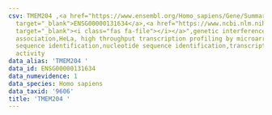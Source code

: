 ```yaml
---
csv: TMEM204 ,<a href="https://www.ensembl.org/Homo_sapiens/Gene/Summary?db=core;g=ENSG00000131634"
  target="_blank">ENSG00000131634</a>,<a href="https://www.ncbi.nlm.nih.gov/pubmed/28369544"
  target="_blank"><i class="fas fa-file"></i></a>",genetic interference,functional
  association,HeLa, high throughput transcription profiling by microarray,nucleotide
  sequence identification,nucleotide sequence identification,transcriptional regulation,up-regulates
  activity
data_alias: 'TMEM204 '
data_id: ENSG00000131634
data_numevidence: 1
data_species: Homo sapiens
data_taxid: '9606'
title: 'TMEM204 '
---
```

